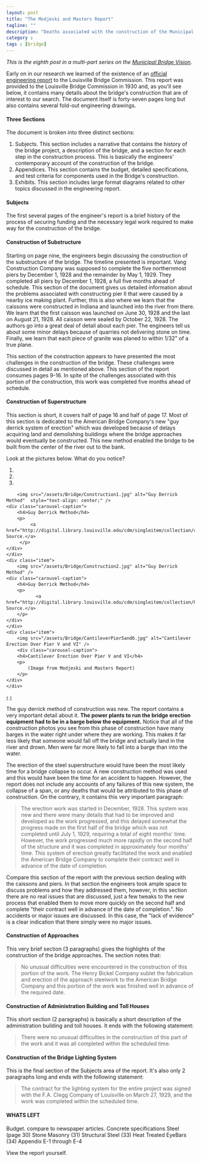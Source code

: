 ```yaml
---
layout: post
title: "The Modjeski and Masters Report"
tagline: ""
description: "Deaths associated with the construction of the Municipal Bridge."
category : 
tags : [bridge]
---
```

_This is the eighth post in a multi-part series on the <a href="/tags.html#bridge-ref">Municipal Bridge Vision</a>._

Early on in our research we learned of the existence of an <a href="http://bit.ly/YKwzON">official engineering report</a> to the Louisville Bridge Commission.  This report was provided to the Louisville Bridge Commission in 1930 and, as you'll see below, it contains many details about the bridge's construction that are of interest to our search.  The document itself is forty-seven pages long but also contains several fold-out engineering drawings.  

#### Three Sections

The document is broken into three distinct sections:

1. Subjects.  This section includes a narrative that contains the history of the bridge project, a description of the bridge, and a section for each step in the construction process.  This is basically the engineers' contemporary account of the construction of the bridge.
2. Appendices.  This section contains the budget, detailed specifications, and test criteria for components used in the Bridge's construction.
3. Exhibits.  This section includes large format diagrams related to other topics discussed in the engineering report.

#### Subjects

The first several pages of the engineer's report is a brief history of the process of securing funding and the necessary legal work required to make way for the construction of the bridge.  

#### Construction of Substructure

Starting on page nine, the engineers begin discussing the construction of the substructure of the bridge.  The timeline presented is important.  Vang Construction Company was supposed to complete the five northernmost piers by December 1, 1928 and the remainder by May 1, 1929.  They completed all piers by December 1, 1928, a full five months ahead of schedule.  This section of the document gives us detailed information about the problems associated with constructing pier II  that were caused by a nearby ice making plant.  Further, this is also where we learn that the caissons were constructed in Indiana and launched into the river from there.  We learn that the first caisson was launched on June 30, 1928 and the last on August 21, 1928.  All caisson were sealed by October 22, 1928.  The authors go into a great deal of detail about each pier.  The engineers tell us about some minor delays because of quarries not delivering stone on time.  Finally, we learn that each piece of granite was planed to within 1/32" of a true plane.  

This section of the construction appears to have presented the most challenges in the construction of the bridge.  These challenges were discussed in detail as mentioned above.  This section of the report consumes pages 9-16.  In spite of the challenges associated with this portion of the construction, this work was completed five months ahead of schedule.

####  Construction of Superstructure

This section is short, it covers half of page 16 and half of page 17.  Most of this section is dedicated to the American Bridge Company's new "guy derrick system of erection" which was developed because of delays acquiring land and demolishing buildings where the bridge approaches would eventually be constructed.  This new method enabled the bridge to be built from the center of the river out to the bank.  

Look at the pictures below.  What do you notice?

<div id="myCarousel" class="carousel slide" data-interval="false">
  <ol class="carousel-indicators">
    <li data-target="#myCarousel" data-slide-to="0" class="active"></li>
    <li data-target="#myCarousel" data-slide-to="1"></li>
    <li data-target="#myCarousel" data-slide-to="2"></li>
  </ol>
  <div class="carousel-inner">
    <div class="active item">
    
        <img src="/assets/Bridge/Construction1.jpg" alt="Guy Derrick Method"  style="text-align: center;" />
	<div class="carousel-caption">
	    <h4>Guy Derrick Method</h4>
	    <p>
	         <a href="http://digital.library.louisville.edu/cdm/singleitem/collection/cs/id/1055/rec/7">Image Source.</a>
	     </p>
	</div> 
    </div>
    <div class="item">
        <img src="/assets/Bridge/Construction2.jpg" alt="Guy Derrick Method" />
	<div class="carousel-caption">
	    <h4>Guy Derrick Method</h4>
	    <p>
	           <a href="http://digital.library.louisville.edu/cdm/singleitem/collection/heraldpost/id/118/rec/15">Image Source.</a>
	    </p>
	</div>    
    </div>
    <div class="item">
        <img src="/assets/Bridge/CantileverPier5and6.jpg" alt="Cantilever Erection Over Pier V and VI" />
    	<div class="carousel-caption">
	    <h4>Cantilever Erection Over Pier V and VI</h4>
	    <p>
	        (Image from Modjeski and Masters Report)
	    </p>
	</div>
    </div>
  </div>
  <a class="carousel-control left" href="#myCarousel" data-slide="prev">&lsaquo;</a>
  <a class="carousel-control right" href="#myCarousel" data-slide="next">&rsaquo;</a>
</div>

The guy derrick method of construction was new.  The report contains a very important detail about it.  **The power plants to run the bridge erection equipment had to be in a barge below the equipment.** Notice that all of the construction photos you see from this phase of construction have many barges in the water right under where they are working.  This makes it far less likely that someone would fall off the bridge and actually land in the river and drown.  Men were far more likely to fall into a barge than into the water.

The erection of the steel superstructure would have been the most likely time for a bridge collapse to occur.  A new construction method was used and this would have been the time for an accident to happen.  However, the report does not include any accounts of any failures of this new system, the collapse of a span, or any deaths that would be attributed to this phase of construction.  On the contrary, it contains this very important paragraph:

> The erection work was started in December, 1928.  This system was new and there were many details that had to be improved and developed as the work progressed, and this delayed somewhat the progress made on the first half of the bridge which was not completed until July 1, 1929, requiring a total of eight months' time.  However, the work progressed much more rapidly on the second half of the structure and it was completed in approximately four months' time.  This system of erection greatly facilitated the work and enabled the American Bridge Company to complete their contract well in advance of the date of completion.

Compare this section of the report with the previous section dealing with the caissons and piers.  In that section the engineers took ample space to discuss problems and how they addressed them, however, in this section there are no real issues that are discussed, just a few tweaks to the new process that enabled them to move more quickly on the second half and complete "their contract well in advance of the date of completion.".  No accidents or major issues are discussed.  In this case, the "lack of evidence" is a clear indication that there simply were no major issues.

#### Construction of Approaches

This very brief section (3 paragraphs) gives the highlights of the construction of the bridge approaches.  The section notes that:

> No unusual difficulties were encountered in the construction of this portion of the work.  The Henry Bickel Company sublet the fabrication and erection of the approach steelwork to the American Bridge Company and this portion of the work was finished well in advance of the required date.  

#### Construction of Administration Building and Toll Houses

This short section (2 paragraphs) is basically a short description of the administration building and toll houses.   It ends with the following statement:

> There were no unusual difficulties in the construction of this part of the work and it was all completed within the scheduled time.

#### Construction of the Bridge Lighting System

This is the final section of the Subjects area of the report.  It's also only 2 paragraphs long and ends with the following statement: 

> The contract for the lighting system for the entire project was signed with the F.A. Clegg Company of Louisville on March 27, 1929, and the work was completed within the scheduled time.

#### WHATS LEFT

Budget.  compare to newspaper articles.
Concrete specifications
Steel (page 30)
Stone Masonry (31)
Structural Steel (33) 
Heat Treated EyeBars (34) 
Appendix E-1 through E-4

View the report yourself.

